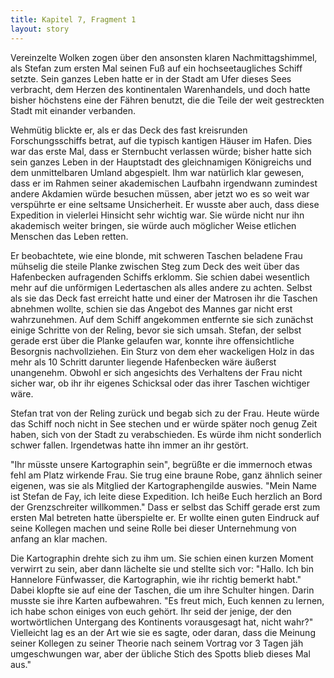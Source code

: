```yaml
---
title: Kapitel 7, Fragment 1
layout: story
---
```

Vereinzelte Wolken zogen über den ansonsten klaren Nachmittagshimmel, als Stefan zum ersten Mal seinen Fuß auf ein hochseetaugliches Schiff setzte. Sein ganzes Leben hatte er in der Stadt am Ufer dieses Sees verbracht, dem Herzen des kontinentalen Warenhandels, und doch hatte bisher höchstens eine der Fähren benutzt, die die Teile der weit gestreckten Stadt mit einander verbanden.

Wehmütig blickte er, als er das Deck des fast kreisrunden Forschungsschiffs betrat, auf die typisch kantigen Häuser im Hafen. Dies war das erste Mal, dass er Sternbucht verlassen würde; bisher hatte sich sein ganzes Leben in der Hauptstadt des gleichnamigen Königreichs und dem unmittelbaren Umland abgespielt. Ihm war natürlich klar gewesen, dass er im Rahmen seiner akademischen Laufbahn irgendwann zumindest andere Akdamien würde besuchen müssen, aber jetzt wo es so weit war verspührte er eine seltsame Unsicherheit. Er wusste aber auch, dass diese Expedition in vielerlei Hinsicht sehr wichtig war. Sie würde nicht nur ihn akademisch weiter bringen, sie würde auch möglicher Weise etlichen Menschen das Leben retten.

Er beobachtete, wie eine blonde, mit schweren Taschen beladene Frau mühselig die steile Planke zwischen Steg zum Deck des weit über das Hafenbecken aufragenden Schiffs erklomm. Sie schien dabei wesentlich mehr auf die unförmigen Ledertaschen als alles andere zu achten. Selbst als sie das Deck fast erreicht hatte und einer der Matrosen ihr die Taschen abnehmen wollte, schien sie das Angebot des Mannes gar nicht erst wahrzunehmen. Auf dem Schiff angekommen entfernte sie sich zunächst einige Schritte von der Reling, bevor sie sich umsah. Stefan, der selbst gerade erst über die Planke gelaufen war, konnte ihre offensichtliche Besorgnis nachvollziehen. Ein Sturz von dem eher wackeligen Holz in das mehr als 10 Schritt darunter liegende Hafenbecken wäre äußerst unangenehm. Obwohl er sich angesichts des Verhaltens der Frau nicht sicher war, ob ihr ihr eigenes Schicksal oder das ihrer Taschen wichtiger wäre.

Stefan trat von der Reling zurück und begab sich zu der Frau. Heute würde das Schiff noch nicht in See stechen und er würde später noch genug Zeit haben, sich von der Stadt zu verabschieden. Es würde ihm nicht sonderlich schwer fallen. Irgendetwas hatte ihn immer an ihr gestört.

"Ihr müsste unsere Kartographin sein", begrüßte er die immernoch etwas fehl am Platz wirkende Frau. Sie trug eine braune Robe, ganz ähnlich seiner eigenen, was sie als Mitglied der Kartographengilde auswies. "Mein Name ist Stefan de Fay, ich leite diese Expedition. Ich heiße Euch herzlich an Bord der Grenzschreiter willkommen." Dass er selbst das Schiff gerade erst zum ersten Mal betreten hatte überspielte er. Er wollte einen guten Eindruck auf seine Kollegen machen und seine Rolle bei dieser Unternehmung von anfang an klar machen.

Die Kartographin drehte sich zu ihm um. Sie schien einen kurzen Moment verwirrt zu sein, aber dann lächelte sie und stellte sich vor: "Hallo. Ich bin Hannelore Fünfwasser, die Kartographin, wie ihr richtig bemerkt habt." Dabei klopfte sie auf eine der Taschen, die um ihre Schulter hingen. Darin musste sie ihre Karten aufbewahren. "Es freut mich, Euch kennen zu lernen, ich habe schon einiges von euch gehört. Ihr seid der jenige, der den wortwörtlichen Untergang des Kontinents vorausgesagt hat, nicht wahr?" Vielleicht lag es an der Art wie sie es sagte, oder daran, dass die Meinung seiner Kollegen zu seiner Theorie nach seinem Vortrag vor 3 Tagen jäh umgeschwungen war, aber der übliche Stich des Spotts blieb dieses Mal aus."

